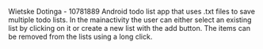 Wietske Dotinga - 10781889
Android todo list app that uses .txt files to save multiple todo lists. In the mainactivity the user can either select an existing
list by clicking on it or create a new list with the add button. The items can be removed from the lists using a long click. 
